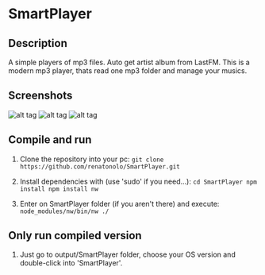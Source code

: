 # SmartPlayer

## Description
A simple players of mp3 files. Auto get artist album from LastFM.
This is a modern mp3 player, thats read one mp3 folder and manage your musics.

## Screenshots
![alt tag](https://raw.githubusercontent.com/renatonolo/SmartPlayer/master/screenshots/orderByAlbum.png)
![alt tag](https://raw.githubusercontent.com/renatonolo/SmartPlayer/master/screenshots/orderByArtist.png)
![alt tag](https://raw.githubusercontent.com/renatonolo/SmartPlayer/master/screenshots/orderByMusics.png)

## Compile and run
1. Clone the repository into your pc:
`git clone https://github.com/renatonolo/SmartPlayer.git`

2. Install dependencies with (use 'sudo' if you need...):
`cd SmartPlayer
npm install
npm install nw`

3. Enter on SmartPlayer folder (if you aren't there) and execute:
`node_modules/nw/bin/nw ./`

## Only run compiled version
1. Just go to output/SmartPlayer folder, choose your OS version and double-click into 'SmartPlayer'.
